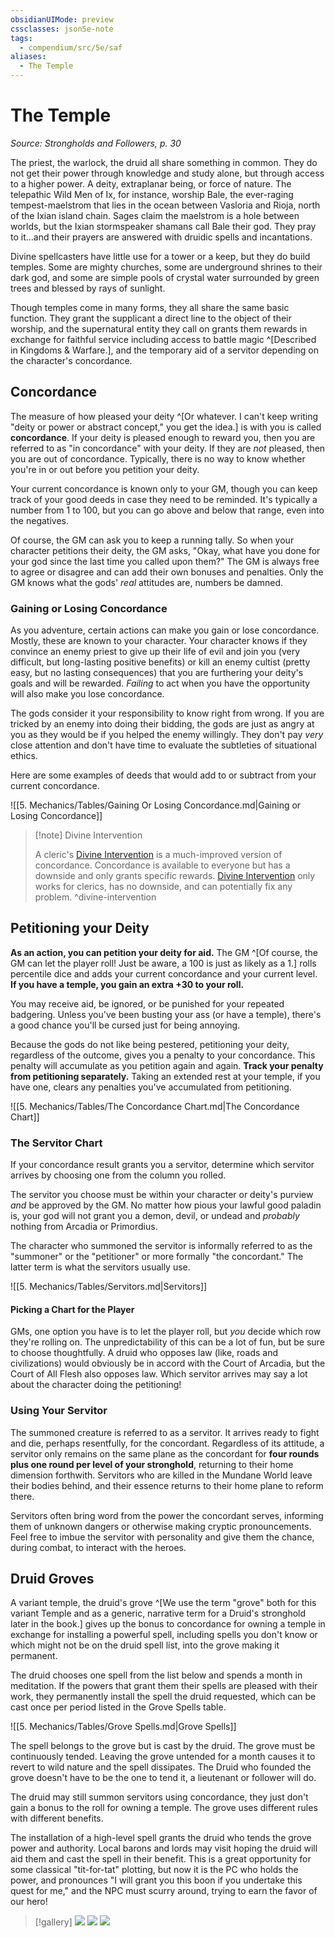 ```yaml
---
obsidianUIMode: preview
cssclasses: json5e-note
tags:
  - compendium/src/5e/saf
aliases:
  - The Temple
---
```

# The Temple
*Source: Strongholds and Followers, p. 30* 

The priest, the warlock, the druid all share something in common. They do not get their power through knowledge and study alone, but through access to a higher power. A deity, extraplanar being, or force of nature. The telepathic Wild Men of Ix, for instance, worship Bale, the ever-raging tempest-maelstrom that lies in the ocean between Vasloria and Rioja, north of the Ixian island chain. Sages claim the maelstrom is a hole between worlds, but the Ixian stormspeaker shamans call Bale their god. They pray to it...and their prayers are answered with druidic spells and incantations.

Divine spellcasters have little use for a tower or a keep, but they do build temples. Some are mighty churches, some are underground shrines to their dark god, and some are simple pools of crystal water surrounded by green trees and blessed by rays of sunlight.

Though temples come in many forms, they all share the same basic function. They grant the supplicant a direct line to the object of their worship, and the supernatural entity they call on grants them rewards in exchange for faithful service including access to battle magic ^[Described in Kingdoms & Warfare.], and the temporary aid of a servitor depending on the character's concordance.

## Concordance

The measure of how pleased your deity ^[Or whatever. I can't keep writing "deity or power or abstract concept," you get the idea.] is with you is called **concordance**. If your deity is pleased enough to reward you, then you are referred to as "in concordance" with your deity. If they are *not* pleased, then you are out of concordance. Typically, there is no way to know whether you're in or out before you petition your deity.

Your current concordance is known only to your GM, though you can keep track of your good deeds in case they need to be reminded. It's typically a number from 1 to 100, but you can go above and below that range, even into the negatives.

Of course, the GM can ask you to keep a running tally. So when your character petitions their deity, the GM asks, "Okay, what have you done for your god since the last time you called upon them?" The GM is always free to agree or disagree and can add their own bonuses and penalties. Only the GM knows what the gods' *real* attitudes are, numbers be damned.

### Gaining or Losing Concordance

As you adventure, certain actions can make you gain or lose concordance. Mostly, these are known to your character. Your character knows if they convince an enemy priest to give up their life of evil and join you (very difficult, but long-lasting positive benefits) or kill an enemy cultist (pretty easy, but no lasting consequences) that you are furthering your deity's goals and will be rewarded. *Failing* to act when you have the opportunity will also make you lose concordance.

The gods consider it your responsibility to know right from wrong. If you are tricked by an enemy into doing their bidding, the gods are just as angry at you as they would be if you helped the enemy willingly. They don't pay *very* close attention and don't have time to evaluate the subtleties of situational ethics.

Here are some examples of deeds that would add to or subtract from your current concordance.

![[5. Mechanics/Tables/Gaining Or Losing Concordance.md\|Gaining or Losing Concordance]]

> [!note] Divine Intervention
> 
> A cleric's [Divine Intervention](compendium/classes/cleric.md#Divine%20Intervention%20(Level%2010)) is a much-improved version of concordance. Concordance is available to everyone but has a downside and only grants specific rewards. [Divine Intervention](compendium/classes/cleric.md#Divine%20Intervention%20(Level%2010)) only works for clerics, has no downside, and can potentially fix any problem.
^divine-intervention

## Petitioning your Deity

**As an action, you can petition your deity for aid.** The GM ^[Of course, the GM can let the player roll! Just be aware, a 100 is just as likely as a 1.] rolls percentile dice and adds your current concordance and your current level. **If you have a temple, you gain an extra +30 to your roll.**

You may receive aid, be ignored, or be punished for your repeated badgering. Unless you've been busting your ass (or have a temple), there's a good chance you'll be cursed just for being annoying.

Because the gods do not like being pestered, petitioning your deity, regardless of the outcome, gives you a penalty to your concordance. This penalty will accumulate as you petition again and again. **Track your penalty from petitioning separately.** Taking an extended rest at your temple, if you have one, clears any penalties you've accumulated from petitioning.

![[5. Mechanics/Tables/The Concordance Chart.md\|The Concordance Chart]]

### The Servitor Chart

If your concordance result grants you a servitor, determine which servitor arrives by choosing one from the column you rolled.

The servitor you choose must be within your character or deity's purview *and* be approved by the GM. No matter how pious your lawful good paladin is, your god will not grant you a demon, devil, or undead and *probably* nothing from Arcadia or Primordius.

The character who summoned the servitor is informally referred to as the "summoner" or the "petitioner" or more formally "the concordant." The latter term is what the servitors usually use.

![[5. Mechanics/Tables/Servitors.md\|Servitors]]

#### Picking a Chart for the Player

GMs, one option you have is to let the player roll, but *you* decide which row they're rolling on. The unpredictability of this can be a lot of fun, but be sure to choose thoughtfully. A druid who opposes law (like, roads and civilizations) would obviously be in accord with the Court of Arcadia, but the Court of All Flesh also opposes law. Which servitor arrives may say a lot about the character doing the petitioning!

### Using Your Servitor

The summoned creature is referred to as a servitor. It arrives ready to fight and die, perhaps resentfully, for the concordant. Regardless of its attitude, a servitor only remains on the same plane as the concordant for **four rounds plus one round per level of your stronghold**, returning to their home dimension forthwith. Servitors who are killed in the Mundane World leave their bodies behind, and their essence returns to their home plane to reform there.

Servitors often bring word from the power the concordant serves, informing them of unknown dangers or otherwise making cryptic pronouncements. Feel free to imbue the servitor with personality and give them the chance, during combat, to interact with the heroes.

## Druid Groves

A variant temple, the druid's grove ^[We use the term "grove" both for this variant Temple and as a generic, narrative term for a Druid's stronghold later in the book.] gives up the bonus to concordance for owning a temple in exchange for installing a powerful spell, including spells you don't know or which might not be on the druid spell list, into the grove making it permanent.

The druid chooses one spell from the list below and spends a month in meditation. If the powers that grant them their spells are pleased with their work, they permanently install the spell the druid requested, which can be cast once per period listed in the Grove Spells table.

![[5. Mechanics/Tables/Grove Spells.md\|Grove Spells]]

The spell belongs to the grove but is cast by the druid. The grove must be continuously tended. Leaving the grove untended for a month causes it to revert to wild nature and the spell dissipates. The Druid who founded the grove doesn't have to be the one to tend it, a lieutenant or follower will do.

The druid may still summon servitors using concordance, they just don't gain a bonus to the roll for owning a temple. The grove uses different rules with different benefits.

The installation of a high-level spell grants the druid who tends the grove power and authority. Local barons and lords may visit hoping the druid will aid them and cast the spell in their benefit. This is a great opportunity for some classical "tit-for-tat" plotting, but now it is the PC who holds the power, and pronounces "I will grant you this boon if you undertake this quest for me," and the NPC must scurry around, trying to earn the favor of our hero!

> [!gallery]
> ![](https://raw.githubusercontent.com/TheGiddyLimit/homebrew/master/_img/SaF/temple-small.jpg#gallery)
> ![](https://raw.githubusercontent.com/TheGiddyLimit/homebrew/master/_img/SaF/temple-medium.jpg#gallery)
> ![](https://raw.githubusercontent.com/TheGiddyLimit/homebrew/master/_img/SaF/temple-large.jpg#gallery)
